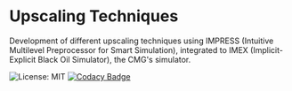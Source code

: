 # Upscaling Techniques

Development of different upscaling techniques using IMPRESS (Intuitive Multilevel Preprocessor for Smart Simulation), integrated to IMEX (Implicit-Explicit Black Oil Simulator), the CMG's simulator.

![License: MIT](https://img.shields.io/badge/License-MIT-blue.svg) [![Codacy Badge](https://api.codacy.com/project/badge/Grade/4943efcbdda94c4d8b5bc1c2057c2f56)](https://app.codacy.com/app/renatattavares/upscaling_techniques?utm_source=github.com&utm_medium=referral&utm_content=renatattavares/upscaling_techniques&utm_campaign=Badge_Grade_Dashboard)
